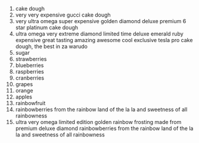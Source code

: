 1. cake dough
2. very very expensive gucci cake dough
3. very ultra omega super expensive golden diamond deluxe premium 6 star platinum cake dough
4. ultra omega very extreme diamond limited time deluxe emerald ruby expensive great tasting  amazing awesome cool exclusive tesla pro cake dough, the best in za warudo
5. sugar
6. strawberries
7. blueberries
8. raspberries
9. cranberries
10. grapes
11. orange
12. apples 
13. rainbowfruit
14. rainbowberries from the rainbow land of the la la and sweetness of all rainbowness
15. ultra very omega limited edition golden rainbow frosting made from premium deluxe diamond rainbowberries from the rainbow land of the la la and sweetness of all rainbowness